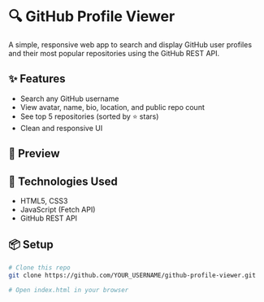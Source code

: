 # 🔍 GitHub Profile Viewer

A simple, responsive web app to search and display GitHub user profiles and their most popular repositories using the GitHub REST API.

## ✨ Features

- Search any GitHub username
- View avatar, name, bio, location, and public repo count
- See top 5 repositories (sorted by ⭐ stars)
- Clean and responsive UI

## 📸 Preview

<!-- ![Preview](screenshot.png) optional -->

## 🚀 Technologies Used

- HTML5, CSS3
- JavaScript (Fetch API)
- GitHub REST API

## 📦 Setup

```bash
# Clone this repo
git clone https://github.com/YOUR_USERNAME/github-profile-viewer.git

# Open index.html in your browser
